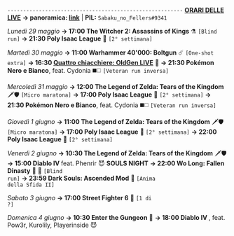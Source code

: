 <code>--------------------------------------------------------</code>
<b><u>ORARI DELLE LIVE</u></b>
<b>→ panoramica: <a href="https://trello.com/b/iKwdSGf3/sabaku">link</a></b> | <b>PIL:</b> <code>Sabaku_no_Fellers#9341</code>

<i>Lunedì 29 maggio</i>
<b>→ 17:00 The Witcher 2: Assassins of Kings</b> ⚗️ <code>[Blind run]</code>
<b>→ 21:30 Poly Isaac League</b> 🏉 <code>[2° settimana]</code> 

<i>Martedì 30 maggio</i>
<b>→ 11:00 Warhammer 40'000: Boltgun</b> ☄️ <code>[One-shot extra]</code>
<b>→ 16:30 <a href="https://www.twitch.tv/oldgenproject">Quattro chiacchiere: OldGen LIVE</a></b></s>  💬
<b>→ 21:30 Pokémon Nero e Bianco</b>, feat. Cydonia ◼️◻️ <code>[Veteran run inversa]</code>

<i>Mercoledì 31 maggio</i>
<b>→ 12:00 The Legend of Zelda: Tears of the Kingdom</b> 🗡️🛡️ <code>[Micro maratona]</code>
<b>→ 17:00 Poly Isaac League</b> 🏉 <code>[2° settimana]</code> 
<b>→ 21:30 Pokémon Nero e Bianco</b>, feat. Cydonia ◼️◻️ <code>[Veteran run inversa]</code>

<i>Giovedì 1 giugno</i>
<b>→ 11:00 The Legend of Zelda: Tears of the Kingdom</b> 🗡️🛡️ <code>[Micro maratona]</code>
<b>→ 17:00 Poly Isaac League</b> 🏉 <code>[2° settimana]</code> 
<b>→ 22:00 Poly Isaac League</b> 🏉 <code>[2° settimana]</code> 

<i>Venerdì 2 giugno</i>
<b>→ 10:30 The Legend of Zelda: Tears of the Kingdom</b> 🗡️🛡️
<b>→ 15:00 Diablo IV </b> feat. Phenrir 😈
<b>SOULS NIGHT</b>
<b>→ 22:00 Wo Long: Fallen Dinasty</b> 🥠 🐉 <code>[Blind run]</code>
<b>→ 23:59 Dark Souls: Ascended Mod</b> 🔮 <code>[Anima della Sfida II]</code>

<i>Sabato 3 giugno</i>
<b>→ 17:00 Street Fighter 6</b> 👊 <code>[1 di ?] </code>

<i>Domenica 4 giugno</i>
<b>→ 10:30 Enter the Gungeon</b> 🔫
<b>→ 18:00 Diablo IV </b>, feat. Pow3r, Kurolily, Playerinside 😈
